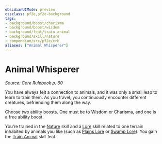 ```yaml
---
obsidianUIMode: preview
cssclass: pf2e,pf2e-background
tags:
- background/boost/charisma
- background/boost/wisdom
- background/feat/train-animal
- background/skill/nature
- compendium/src/pf2e/crb
aliases: ["Animal Whisperer"]
---
```

# Animal Whisperer
*Source: Core Rulebook p. 60*  

You have always felt a connection to animals, and it was only a small leap to learn to train them. As you travel, you continuously encounter different creatures, befriending them along the way.

Choose two ability boosts. One must be to Wisdom or Charisma, and one is a free ability boost.

You're trained in the [Nature](../../skills.md#Nature) skill and a [Lore](../../skills.md#Lore) skill related to one terrain inhabited by animals you like (such as [Plains Lore](../../skills.md#Lore) or [Swamp Lore](../../skills.md#Lore)). You gain the [Train Animal](../../feats/train-animal.md) skill feat.